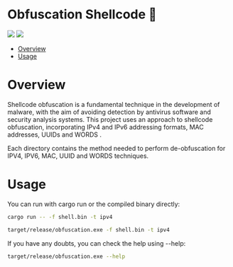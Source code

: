 # Obfuscation Shellcode 🦀

<p align="left">
	<a href="https://www.rust-lang.org/"><img src="https://img.shields.io/badge/made%20with-Rust-red"></a>
	<a href="#"><img src="https://img.shields.io/badge/platform-windows-blueviolet"></a>
</p>

- [Overview](#overview)
- [Usage](#usage)

# Overview
Shellcode obfuscation is a fundamental technique in the development of malware, with the aim of avoiding detection by antivirus software and security analysis systems.  This project uses an approach to shellcode obfuscation, incorporating IPv4 and IPv6 addressing formats, MAC addresses, UUIDs and WORDS .

Each directory contains the method needed to perform de-obfuscation for IPV4, IPV6, MAC, UUID and WORDS techniques.
# Usage 

You can run with cargo run or the compiled binary directly:
```sh
cargo run -- -f shell.bin -t ipv4
```
```sh
target/release/obfuscation.exe -f shell.bin -t ipv4
```
If you have any doubts, you can check the help using --help:
```sh
target/release/obfuscation.exe --help
```